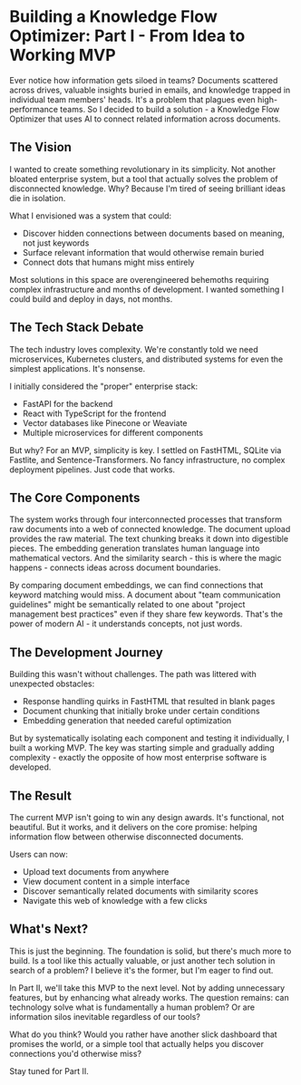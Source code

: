 # Building a Knowledge Flow Optimizer: Part I - From Idea to Working MVP

Ever notice how information gets siloed in teams? Documents scattered across drives, valuable insights buried in emails, and knowledge trapped in individual team members' heads. It's a problem that plagues even high-performance teams. So I decided to build a solution - a Knowledge Flow Optimizer that uses AI to connect related information across documents.

## The Vision

I wanted to create something revolutionary in its simplicity. Not another bloated enterprise system, but a tool that actually solves the problem of disconnected knowledge. Why? Because I'm tired of seeing brilliant ideas die in isolation.

What I envisioned was a system that could:
* Discover hidden connections between documents based on meaning, not just keywords
* Surface relevant information that would otherwise remain buried
* Connect dots that humans might miss entirely

Most solutions in this space are overengineered behemoths requiring complex infrastructure and months of development. I wanted something I could build and deploy in days, not months.

## The Tech Stack Debate

The tech industry loves complexity. We're constantly told we need microservices, Kubernetes clusters, and distributed systems for even the simplest applications. It's nonsense.

I initially considered the "proper" enterprise stack:
* FastAPI for the backend
* React with TypeScript for the frontend
* Vector databases like Pinecone or Weaviate
* Multiple microservices for different components

But why? For an MVP, simplicity is key. I settled on FastHTML, SQLite via Fastlite, and Sentence-Transformers. No fancy infrastructure, no complex deployment pipelines. Just code that works.

## The Core Components

The system works through four interconnected processes that transform raw documents into a web of connected knowledge. The document upload provides the raw material. The text chunking breaks it down into digestible pieces. The embedding generation translates human language into mathematical vectors. And the similarity search - this is where the magic happens - connects ideas across document boundaries.

By comparing document embeddings, we can find connections that keyword matching would miss. A document about "team communication guidelines" might be semantically related to one about "project management best practices" even if they share few keywords. That's the power of modern AI - it understands concepts, not just words.

## The Development Journey

Building this wasn't without challenges. The path was littered with unexpected obstacles:
* Response handling quirks in FastHTML that resulted in blank pages
* Document chunking that initially broke under certain conditions
* Embedding generation that needed careful optimization

But by systematically isolating each component and testing it individually, I built a working MVP. The key was starting simple and gradually adding complexity - exactly the opposite of how most enterprise software is developed.

## The Result

The current MVP isn't going to win any design awards. It's functional, not beautiful. But it works, and it delivers on the core promise: helping information flow between otherwise disconnected documents.

Users can now:
* Upload text documents from anywhere
* View document content in a simple interface
* Discover semantically related documents with similarity scores
* Navigate this web of knowledge with a few clicks

## What's Next?

This is just the beginning. The foundation is solid, but there's much more to build. Is a tool like this actually valuable, or just another tech solution in search of a problem? I believe it's the former, but I'm eager to find out.

In Part II, we'll take this MVP to the next level. Not by adding unnecessary features, but by enhancing what already works. The question remains: can technology solve what is fundamentally a human problem? Or are information silos inevitable regardless of our tools?

What do you think? Would you rather have another slick dashboard that promises the world, or a simple tool that actually helps you discover connections you'd otherwise miss?

Stay tuned for Part II.
